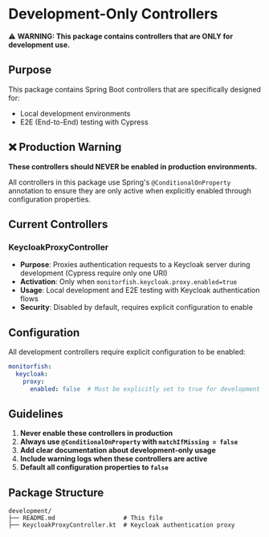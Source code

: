 # Development-Only Controllers

⚠️ **WARNING: This package contains controllers that are ONLY for development use.**

## Purpose

This package contains Spring Boot controllers that are specifically designed for:
- Local development environments
- E2E (End-to-End) testing with Cypress

## ❌ Production Warning

**These controllers should NEVER be enabled in production environments.**

All controllers in this package use Spring's `@ConditionalOnProperty` annotation to ensure they are only active when explicitly enabled through configuration properties.

## Current Controllers

### KeycloakProxyController

- **Purpose**: Proxies authentication requests to a Keycloak server during development (Cypress require only one URI)
- **Activation**: Only when `monitorfish.keycloak.proxy.enabled=true`
- **Usage**: Local development and E2E testing with Keycloak authentication flows
- **Security**: Disabled by default, requires explicit configuration to enable

## Configuration

All development controllers require explicit configuration to be enabled:

```yaml
monitorfish:
  keycloak:
    proxy:
      enabled: false  # Must be explicitly set to true for development
```

## Guidelines

1. **Never enable these controllers in production**
2. **Always use `@ConditionalOnProperty` with `matchIfMissing = false`**
3. **Add clear documentation about development-only usage**
4. **Include warning logs when these controllers are active**
5. **Default all configuration properties to `false`**

## Package Structure

```
development/
├── README.md                   # This file
├── KeycloakProxyController.kt  # Keycloak authentication proxy
```
